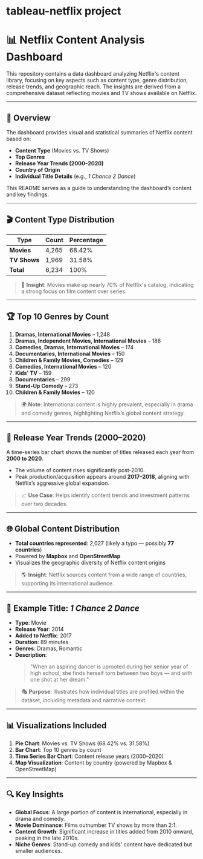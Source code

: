 # tableau-netflix project 
# 📊 Netflix Content Analysis Dashboard

This repository contains a data dashboard analyzing Netflix's content library, focusing on key aspects such as content type, genre distribution, release trends, and geographic reach. The insights are derived from a comprehensive dataset reflecting movies and TV shows available on Netflix.

---

## 📌 Overview

The dashboard provides visual and statistical summaries of Netflix content based on:
- **Content Type** (Movies vs. TV Shows)
- **Top Genres**
- **Release Year Trends (2000–2020)**
- **Country of Origin**
- **Individual Title Details** (e.g., *1 Chance 2 Dance*)

This README serves as a guide to understanding the dashboard’s content and key findings.

---

## 🎬 Content Type Distribution

| Type       | Count  | Percentage |
|------------|--------|------------|
| **Movies**   | 4,265  | 68.42%     |
| **TV Shows** | 1,969  | 31.58%     |
| **Total**    | 6,234  | 100%       |

> 📌 **Insight**: Movies make up nearly 70% of Netflix's catalog, indicating a strong focus on film content over series.

---

## 🏆 Top 10 Genres by Count

1. **Dramas, International Movies** – 1,248  
2. **Dramas, Independent Movies, International Movies** – 186  
3. **Comedies, Dramas, International Movies** – 174  
4. **Documentaries, International Movies** – 150  
5. **Children & Family Movies, Comedies** – 129  
6. **Comedies, International Movies** – 120  
7. **Kids' TV** – 159  
8. **Documentaries** – 299  
9. **Stand-Up Comedy** – 273  
10. **Children & Family Movies** – 120  

> 🌍 **Note**: International content is highly prevalent, especially in drama and comedy genres, highlighting Netflix’s global content strategy.

---

## 📅 Release Year Trends (2000–2020)

A time-series bar chart shows the number of titles released each year from **2000 to 2020**.

- The volume of content rises significantly post-2010.
- Peak production/acquisition appears around **2017–2018**, aligning with Netflix’s aggressive global expansion.

> 📈 **Use Case**: Helps identify content trends and investment patterns over two decades.

---

## 🌐 Global Content Distribution

- **Total countries represented**: 2,027 (likely a typo — possibly **77 countries**)
- Powered by **Mapbox** and **OpenStreetMap**
- Visualizes the geographic diversity of Netflix content origins

> 🌎 **Insight**: Netflix sources content from a wide range of countries, supporting its international audience.

---

## 🎥 Example Title: *1 Chance 2 Dance*

- **Type**: Movie  
- **Release Year**: 2014  
- **Added to Netflix**: 2017  
- **Duration**: 89 minutes  
- **Genres**: Dramas, Romantic  
- **Description**:  
  > "When an aspiring dancer is uprooted during her senior year of high school, she finds herself torn between two boys — and with one shot at her dream."

> 🎭 **Purpose**: Illustrates how individual titles are profiled within the dataset, including metadata and narrative context.

---

## 📊 Visualizations Included

1. **Pie Chart**: Movies vs. TV Shows (68.42% vs. 31.58%)
2. **Bar Chart**: Top 10 genres by count
3. **Time Series Bar Chart**: Content release years (2000–2020)
4. **Map Visualization**: Content by country (powered by Mapbox & OpenStreetMap)

---

## 🔍 Key Insights

- **Global Focus**: A large portion of content is international, especially in drama and comedy.
- **Movie Dominance**: Films outnumber TV shows by more than 2:1.
- **Content Growth**: Significant increase in titles added from 2010 onward, peaking in the late 2010s.
- **Niche Genres**: Stand-up comedy and kids' content have dedicated but smaller audiences.
